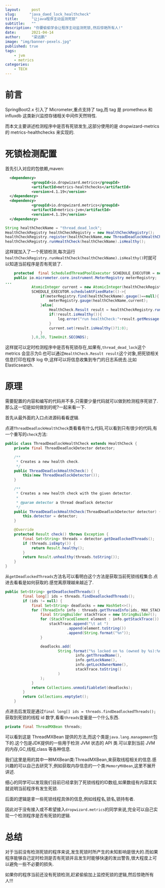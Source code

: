 ```yaml
---
layout:     post 
slug:      "java_daed_lock_healthcheck"
title:      "让java程序主动监测死锁"
subtitle:   ""
description: "你要偷偷学会让程序主动监测死锁,然后惊艳所有人!"
date:       2021-04-14
author:     "梁远鹏"
image: "img/banner-pexels.jpg"
published: true
tags:
    - jvm 
    - metrics
categories: 
    - TECH
---  
```


# 前言  

SpringBoot2.x 引入了 Micrometer,重点支持了 tag,而 tag 是 prometheus 和 influxdb 这类新兴监控存储相关中间件天然特性.  

而本文主要讲述检测程序中是否有死锁发生,这部分使用的是 dropwizard-metrics 的 metrics-healthchecks 来实现的.  

# 死锁检测配置  

首先引入对应的包依赖,maven:  

```xml
  <dependency>
            <groupId>io.dropwizard.metrics</groupId>
            <artifactId>metrics-healthchecks</artifactId>
            <version>4.1.19</version>
  </dependency>
  <dependency>
            <groupId>io.dropwizard.metrics</groupId>
            <artifactId>metrics-jvm</artifactId>
            <version>4.1.19</version>
  </dependency>
```   

```java
String healthCheckName = "thread_dead_lock";
HealthCheckRegistry healthCheckRegistry = new HealthCheckRegistry();
healthCheckRegistry.register(healthCheckName,new ThreadDeadlockHealthCheck());  
healthCheckRegistry.runHealthCheck(healthCheckName).isHealthy();
```  

这样就加入了一个死锁检测,每次运行`healthCheckRegistry.runHealthCheck(healthCheckName).isHealthy()`时就可以知道当前程序是否有死锁了.

```java
    protected  final ScheduledThreadPoolExecutor SCHEDULE_EXECUTOR = new ScheduledThreadPoolExecutor(1);
    public io.micrometer.core.instrument.MeterRegistry meterRegistry;
...
            AtomicInteger current = new AtomicInteger(healthCheckRegistry.runHealthCheck(healthCheckName).isHealthy()?1:0);
            SCHEDULE_EXECUTOR.scheduleAtFixedRate(()->{
                if(meterRegistry.find(healthCheckName).gauge()==null){
                    meterRegistry.gauge(healthCheckName,current);
                }else{
                    HealthCheck.Result result = healthCheckRegistry.runHealthCheck(healthCheckName);
                    if(!result.isHealthy()){
                        log.error("run healthCheck:"+result.getMessage());
                    }
                    current.set(result.isHealthy()?1:0);
                }
            },0,30, TimeUnit.SECONDS);
```  

这样就可以定时检测程序中是否有死锁存在,如果有,`thread_dead_lock`这个 metrics 会显示为0.也可以通过`HealthCheck.Result result`这个对象,把死锁相关信息打印在程序 log 中,这样可以将信息收集到专门的日志系统去.比如 Elasticsearch.  

# 原理 

需要配置的内容和编写的代码并不多,只需要少量代码就可以做到检测程序死锁了.那么这一切是如何做到的呢?一起来看一下.  

首先从最外面的入口点进源码看看逻辑.  

点进`ThreadDeadlockHealthCheck`类看看有什么代码,可以看到只有很少的代码,有一个重写的`check`方法:  

```java
public class ThreadDeadlockHealthCheck extends HealthCheck {
    private final ThreadDeadlockDetector detector;

    /**
     * Creates a new health check.
     */
    public ThreadDeadlockHealthCheck() {
        this(new ThreadDeadlockDetector());
    }

    /**
     * Creates a new health check with the given detector.
     *
     * @param detector a thread deadlock detector
     */
    public ThreadDeadlockHealthCheck(ThreadDeadlockDetector detector) {
        this.detector = detector;
    }

    @Override
    protected Result check() throws Exception {
        final Set<String> threads = detector.getDeadlockedThreads();
        if (threads.isEmpty()) {
            return Result.healthy();
        }
        return Result.unhealthy(threads.toString());
    }
}

```  

从`getDeadlockedThreads`方法名可以看明白这个方法是获取当前死锁线程集合.点进去看看是如何获取的.感觉离原理越来越近了.  

```java
public Set<String> getDeadlockedThreads() {
        final long[] ids = threads.findDeadlockedThreads();
        if (ids != null) {
            final Set<String> deadlocks = new HashSet<>();
            for (ThreadInfo info : threads.getThreadInfo(ids, MAX_STACK_TRACE_DEPTH)) {
                final StringBuilder stackTrace = new StringBuilder();
                for (StackTraceElement element : info.getStackTrace()) {
                    stackTrace.append("\t at ")
                            .append(element.toString())
                            .append(String.format("%n"));
                }

                deadlocks.add(
                        String.format("%s locked on %s (owned by %s):%n%s",
                                info.getThreadName(),
                                info.getLockName(),
                                info.getLockOwnerName(),
                                stackTrace.toString()
                        )
                );
            }
            return Collections.unmodifiableSet(deadlocks);
        }
        return Collections.emptySet();
    }
```  

点进去后发现是通过`final long[] ids = threads.findDeadlockedThreads();`获取到死锁的线程 id 数字,看看`threads`变量是一个什么东西.  

```java 
private final ThreadMXBean threads;
```  

可以看到这是 ThreadMXBean 提供的方法,而这个类是`java.lang.management`包下的.这个包是JDK提供的一些用于检测 JVM 状态的 API 类.可以拿到当前 JVM 的内存,GC,线程,class 等各种信息.  

我们这里是用的其中一种MXBean类:ThreadMXBean,来获取线程相关的信息.感兴趣的可以自己去研究下,例如获取内存信息的一个类:`MemoryMXBean`,这里不展开讲述.  

细心的同学可以发现我们目前已经拿到了死锁线程的ID数组,如果数组有内容其实就说明当前程序有发生死锁.

后面的逻辑是拿一些死锁线程具体的信息,例如线程名,锁名,锁持有者.  

因此对于没有接入或不希望接入`dropwizard.metrics`的同学来说,完全可以自己实现一个检测程序是否有死锁的逻辑.    

# 总结  

对于当前没有检测死锁的程序来说,发生死锁时所产生的未知影响是很大的.而如果程序能够自己定时检测是否有死锁并且发生时能够快速的发出警告,很大程度上可以避免一些不必要的损失.  

如果你的程序当前还没有死锁检测,赶紧偷偷加上监控死锁的逻辑,然后惊艳所有人!!!
